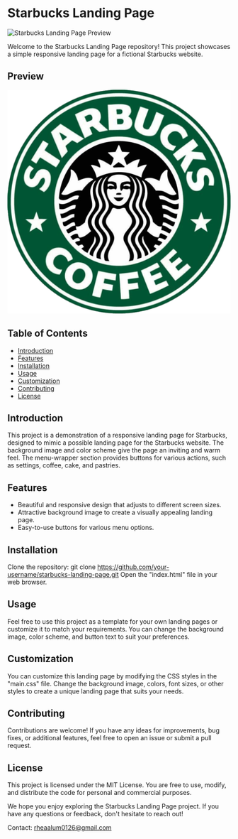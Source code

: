 # Starbucks Landing Page

![Starbucks Landing Page Preview](https://github.com/RMDreamDev/starbucks-landing-page/assets/135339602/179202ec-cc50-4bbd-b5e4-b75d6b2a3d7a)


Welcome to the Starbucks Landing Page repository! 
This project showcases a simple responsive landing page for a fictional Starbucks website.

## Preview
![Starbucks Logo](./assets/icons/starbucks-logo-icon-21.png)

## Table of Contents
- [Introduction](#introduction)
- [Features](#features)
- [Installation](#installation)
- [Usage](#usage)
- [Customization](#customization)
- [Contributing](#contributing)
- [License](#license)

## Introduction
This project is a demonstration of a responsive landing page for Starbucks, designed to mimic a possible landing page for the Starbucks website.
The background image and color scheme give the page an inviting and warm feel.
The menu-wrapper section provides buttons for various actions, such as settings, coffee, cake, and pastries.

## Features
- Beautiful and responsive design that adjusts to different screen sizes.
- Attractive background image to create a visually appealing landing page.
- Easy-to-use buttons for various menu options.

## Installation
 Clone the repository:
   git clone https://github.com/your-username/starbucks-landing-page.git
   Open the "index.html" file in your web browser.
## Usage
Feel free to use this project as a template for your own landing pages or customize it to match your requirements. You can change the background image, color scheme, and button text to suit your preferences.

## Customization
You can customize this landing page by modifying the CSS styles in the "main.css" file. Change the background image, colors, font sizes, or other styles to create a unique landing page that suits your needs.

## Contributing
Contributions are welcome! If you have any ideas for improvements, bug fixes, or additional features, feel free to open an issue or submit a pull request.

## License
This project is licensed under the MIT License. You are free to use, modify, and distribute the code for personal and commercial purposes.

We hope you enjoy exploring the Starbucks Landing Page project. If you have any questions or feedback, don't hesitate to reach out!

Contact: rheaalum0126@gmail.com




